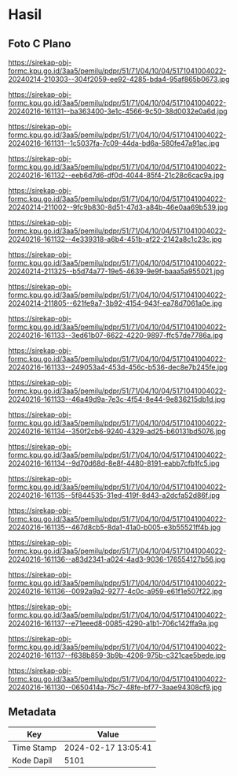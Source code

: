 # Hasil

## Foto C Plano

https://sirekap-obj-formc.kpu.go.id/3aa5/pemilu/pdpr/51/71/04/10/04/5171041004022-20240214-210303--304f2059-ee92-4285-bda4-95af865b0673.jpg

https://sirekap-obj-formc.kpu.go.id/3aa5/pemilu/pdpr/51/71/04/10/04/5171041004022-20240216-161131--ba363400-3e1c-4566-9c50-38d0032e0a6d.jpg

https://sirekap-obj-formc.kpu.go.id/3aa5/pemilu/pdpr/51/71/04/10/04/5171041004022-20240216-161131--1c5037fa-7c09-44da-bd6a-580fe47a91ac.jpg

https://sirekap-obj-formc.kpu.go.id/3aa5/pemilu/pdpr/51/71/04/10/04/5171041004022-20240216-161132--eeb6d7d6-df0d-4044-85f4-21c28c6cac9a.jpg

https://sirekap-obj-formc.kpu.go.id/3aa5/pemilu/pdpr/51/71/04/10/04/5171041004022-20240214-211002--9fc9b830-8d51-47d3-a84b-46e0aa69b539.jpg

https://sirekap-obj-formc.kpu.go.id/3aa5/pemilu/pdpr/51/71/04/10/04/5171041004022-20240216-161132--4e339318-a6b4-451b-af22-2142a8c1c23c.jpg

https://sirekap-obj-formc.kpu.go.id/3aa5/pemilu/pdpr/51/71/04/10/04/5171041004022-20240214-211325--b5d74a77-19e5-4639-9e9f-baaa5a955021.jpg

https://sirekap-obj-formc.kpu.go.id/3aa5/pemilu/pdpr/51/71/04/10/04/5171041004022-20240214-211805--621fe9a7-3b92-4154-943f-ea78d7061a0e.jpg

https://sirekap-obj-formc.kpu.go.id/3aa5/pemilu/pdpr/51/71/04/10/04/5171041004022-20240216-161133--3ed61b07-6622-4220-9897-ffc57de7786a.jpg

https://sirekap-obj-formc.kpu.go.id/3aa5/pemilu/pdpr/51/71/04/10/04/5171041004022-20240216-161133--249053a4-453d-456c-b536-dec8e7b245fe.jpg

https://sirekap-obj-formc.kpu.go.id/3aa5/pemilu/pdpr/51/71/04/10/04/5171041004022-20240216-161133--46a49d9a-7e3c-4f54-8e44-9e836215db1d.jpg

https://sirekap-obj-formc.kpu.go.id/3aa5/pemilu/pdpr/51/71/04/10/04/5171041004022-20240216-161134--350f2cb6-9240-4329-ad25-b60131bd5076.jpg

https://sirekap-obj-formc.kpu.go.id/3aa5/pemilu/pdpr/51/71/04/10/04/5171041004022-20240216-161134--9d70d68d-8e8f-4480-8191-eabb7cfb1fc5.jpg

https://sirekap-obj-formc.kpu.go.id/3aa5/pemilu/pdpr/51/71/04/10/04/5171041004022-20240216-161135--5f844535-31ed-419f-8d43-a2dcfa52d86f.jpg

https://sirekap-obj-formc.kpu.go.id/3aa5/pemilu/pdpr/51/71/04/10/04/5171041004022-20240216-161135--467d8cb5-8da1-41a0-b005-e3b55521ff4b.jpg

https://sirekap-obj-formc.kpu.go.id/3aa5/pemilu/pdpr/51/71/04/10/04/5171041004022-20240216-161136--a83d2341-a024-4ad3-9036-176554127b56.jpg

https://sirekap-obj-formc.kpu.go.id/3aa5/pemilu/pdpr/51/71/04/10/04/5171041004022-20240216-161136--0092a9a2-9277-4c0c-a959-e61f1e507f22.jpg

https://sirekap-obj-formc.kpu.go.id/3aa5/pemilu/pdpr/51/71/04/10/04/5171041004022-20240216-161137--e71eeed8-0085-4290-a1b1-706c142ffa9a.jpg

https://sirekap-obj-formc.kpu.go.id/3aa5/pemilu/pdpr/51/71/04/10/04/5171041004022-20240216-161137--f638b859-3b9b-4206-975b-c321cae5bede.jpg

https://sirekap-obj-formc.kpu.go.id/3aa5/pemilu/pdpr/51/71/04/10/04/5171041004022-20240216-161130--0650414a-75c7-48fe-bf77-3aae94308cf9.jpg


## Metadata

| Key        | Value               |
| ---------- | ------------------- |
| Time Stamp | 2024-02-17 13:05:41 |
| Kode Dapil | 5101                |



